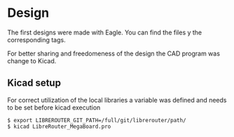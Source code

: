 Design
======

The first designs were made with Eagle. You can find the files y the corresponding tags.

For better sharing and freedomeness of the design the CAD program was change to Kicad.

Kicad setup
-----------

For correct utilization of the local libraries a variable was defined and needs to be set before kicad execution

```
$ export LIBREROUTER_GIT_PATH=/full/git/librerouter/path/
$ kicad LibreRouter_MegaBoard.pro
```
